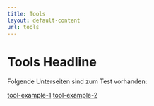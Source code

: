 ```yaml
---
title: Tools
layout: default-content
url: tools
---
```


# Tools Headline

Folgende Unterseiten sind zum Test vorhanden:

<a href="tool-example-1">tool-example-1</a>
<a href="tool-example-2">tool-example-2</a>